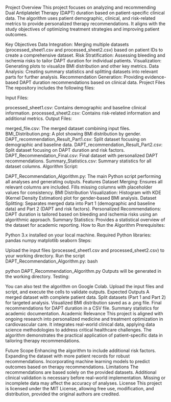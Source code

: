 Project Overview
This project focuses on analyzing and recommending Dual Antiplatelet Therapy (DAPT) duration based on patient-specific clinical data. The algorithm uses patient demographic, clinical, and risk-related metrics to provide personalized therapy recommendations. It aligns with the study objectives of optimizing treatment strategies and improving patient outcomes.

Key Objectives
Data Integration: Merging multiple datasets (processed_sheet1.csv and processed_sheet2.csv) based on patient IDs to create a comprehensive dataset.
Risk Stratification: Assessing bleeding and ischemia risks to tailor DAPT duration for individual patients.
Visualization: Generating plots to visualize BMI distribution and other key metrics.
Data Analysis: Creating summary statistics and splitting datasets into relevant parts for further analysis.
Recommendation Generation: Providing evidence-based DAPT duration recommendations based on clinical data.
Project Files
The repository includes the following files:

Input Files:

processed_sheet1.csv: Contains demographic and baseline clinical information.
processed_sheet2.csv: Contains risk-related information and additional metrics.
Output Files:

merged_file.csv: The merged dataset combining input files.
BMI_Distribution.png: A plot showing BMI distribution by gender.
DAPT_recommendation_Result_Part1.csv: Split dataset focusing on demographic and baseline data.
DAPT_recommendation_Result_Part2.csv: Split dataset focusing on DAPT duration and risk factors.
DAPT_Recommendation_Final.csv: Final dataset with personalized DAPT recommendations.
Summary_Statistics.csv: Summary statistics for all dataset columns.
Algorithm Script:

DAPT_Recommendation_Algorithm.py: The main Python script performing all analyses and generating outputs.
Features
Dataset Merging:
Ensures all relevant columns are included.
Fills missing columns with placeholder values for consistency.
BMI Distribution Visualization:
Histogram with KDE (Kernel Density Estimation) plot for gender-based BMI analysis.
Dataset Splitting:
Separates merged data into Part 1 (demographic and baseline data) and Part 2 (DAPT and risk factors).
Personalized Recommendations:
DAPT duration is tailored based on bleeding and ischemia risks using an algorithmic approach.
Summary Statistics:
Provides a statistical overview of the dataset for academic reporting.
How to Run the Algorithm
Prerequisites:

Python 3.x installed on your local machine.
Required Python libraries:
pandas
numpy
matplotlib
seaborn
Steps:

Upload the input files (processed_sheet1.csv and processed_sheet2.csv) to your working directory.
Run the script DAPT_Recommendation_Algorithm.py:
bash

python DAPT_Recommendation_Algorithm.py
Outputs will be generated in the working directory.
Testing:

You can also test the algorithm on Google Colab. Upload the input files and script, and execute the cells to validate outputs.
Expected Outputs
A merged dataset with complete patient data.
Split datasets (Part 1 and Part 2) for targeted analysis.
Visualized BMI distribution saved as a .png file.
Final recommendations for DAPT duration in a CSV file.
Summary statistics for academic documentation.
Academic Relevance
This project is aligned with ongoing research into personalized medicine and treatment optimization in cardiovascular care. It integrates real-world clinical data, applying data science methodologies to address critical healthcare challenges. The algorithm demonstrates the practical application of patient-specific data in tailoring therapy recommendations.

Future Scope
Enhancing the algorithm to include additional risk factors.
Expanding the dataset with more patient records for robust recommendations.
Incorporating machine learning models to predict outcomes based on therapy recommendations.
Limitations
The recommendations are based solely on the provided datasets. Additional clinical validation is necessary before real-world implementation.
Missing or incomplete data may affect the accuracy of analyses.
License
This project is licensed under the MIT License, allowing free use, modification, and distribution, provided the original authors are credited.



